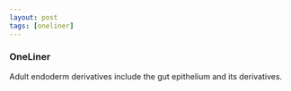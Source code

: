 ```yaml
---
layout: post
tags: [oneliner]
---
```



### OneLiner

Adult endoderm derivatives include the gut epithelium and its derivatives.
